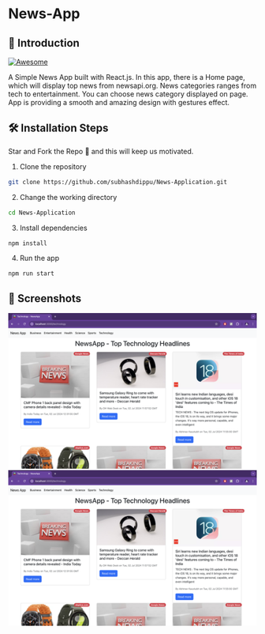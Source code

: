 
# News-App

## 📌 Introduction

[![Awesome](https://awesome.re/badge.svg)](https://awesome.re)

A Simple News App built with React.js. In this app, there is a Home page, which will display top news from newsapi.org. News categories ranges from tech to entertainment. You can choose news category displayed on page. App is providing a smooth and amazing design with gestures effect. 


## 🛠️ Installation Steps

Star and Fork the Repo 🌟 and this will keep us motivated.

1. Clone the repository

```bash
git clone https://github.com/subhashdippu/News-Application.git
```

2. Change the working directory

```bash
cd News-Application
```

3. Install dependencies

```bash
npm install
```

4. Run the app

```bash
npm run start
```


## 📸 Screenshots

<img src="./src/Screenshot2.png" />

<img src="./src/Screenshot2.png" />